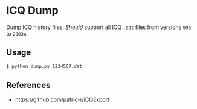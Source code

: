 # ICQ Dump

Dump ICQ history files. *Should* support all ICQ `.dat` files from versions `99a` to `2003a`.

## Usage

```bash
$ python dump.py 1234567.dat
```

## References

- https://github.com/patric-r/ICQExport
